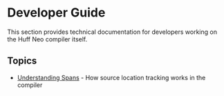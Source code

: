 # Developer Guide

This section provides technical documentation for developers working on the Huff Neo compiler itself.

## Topics

- [Understanding Spans](spans.md) - How source location tracking works in the compiler